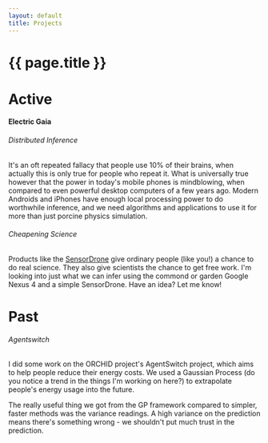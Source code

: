 ```yaml
---
layout: default
title: Projects
---
```

<h1>{{ page.title }}</h1>

# Active

#### Electric Gaia

###### Distributed Inference

It's an oft repeated fallacy that people use 10% of their brains, when actually this is only true for people who repeat it. What is universally true however that the power in today's mobile phones is mindblowing, when compared to even powerful desktop computers of a few years ago. Modern Androids and iPhones have enough local processing power to do worthwhile inference, and we need algorithms and applications to use it for more than just porcine physics simulation.

###### Cheapening Science

Products like the [SensorDrone](http://sensordrone.com) give ordinary people (like you!) a chance to do real science. They also give scientists the chance to get free work. I'm looking into just what we can infer using the commond or garden Google Nexus 4 and a simple SensorDrone. Have an idea? Let me know!

# Past

###### Agentswitch

I did some work on the ORCHID project's AgentSwitch project, which aims to help people reduce their energy costs. We used a Gaussian Process (do you notice a trend in the things I'm working on here?) to extrapolate people's energy usage into the future. 

The really useful thing we got from the GP framework compared to simpler, faster methods was the variance readings. A high variance on the prediction means there's something wrong - we shouldn't put much trust in the prediction.

